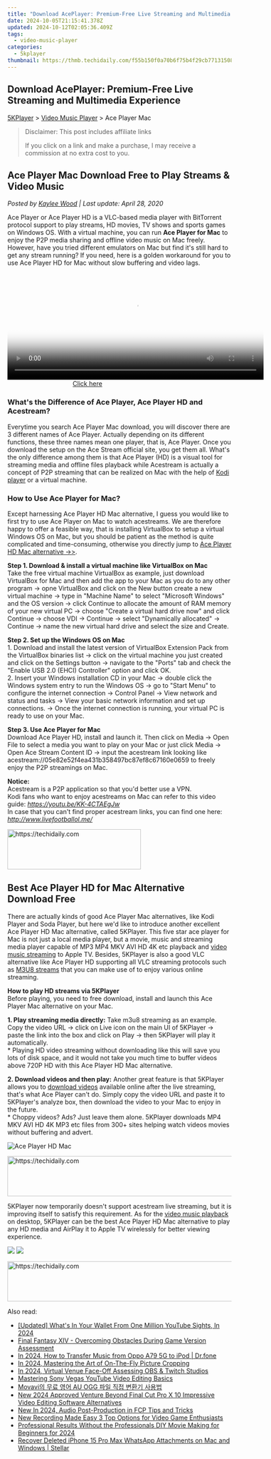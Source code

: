 ```yaml
---
title: "Download AcePlayer: Premium-Free Live Streaming and Multimedia Experience"
date: 2024-10-05T21:15:41.378Z
updated: 2024-10-12T02:05:36.409Z
tags:
  - video-music-player
categories:
  - 5kplayer
thumbnail: https://thmb.techidaily.com/f55b150f0a70b6f75b4f29cb771315089c12f926804ec41deca73775edc4aad1.png
---
```


## Download AcePlayer: Premium-Free Live Streaming and Multimedia Experience

[5KPlayer](https://tools.techidaily.com/5kplayer/products/) \> [Video Music Player](https://tools.techidaily.com/5kplayer/video-music-player/) \> Ace Player Mac

>  Disclaimer: This post includes affiliate links
>
>  If you click on a link and make a purchase, I may receive a commission at no extra cost to you.
>

## Ace Player Mac Download Free to Play Streams & Video Music

 _Posted by [Kaylee Wood](https://www.quora.com/profile/Amanda-Hu-21) | Last update: April 28, 2020_

Ace Player or Ace Player HD is a VLC-based media player with BitTorrent protocol support to play streams, HD movies, TV shows and sports games on Windows OS. With a virtual machine, you can run **Ace Player for Mac** to enjoy the P2P media sharing and offline video music on Mac freely. However, have you tried different emulators on Mac but find it's still hard to get any stream running? If you need, here is a golden workaround for you to use Ace Player HD for Mac without slow buffering and video lags.

<!-- affiliate ads begin -->
<span id="1982461">
					<video width="576" height="240" style="cursor:pointer"
           poster="//a.impactradius-go.com/display-clicktoplayimage/1982461.png"
           onclick="if(!this.playClicked){this.play();this.setAttribute('controls',true);this.playClicked=true;}">
	   <source src="//a.impactradius-go.com/display-ad/22993-1982461">
	   <img src="//a.impactradius-go.com/display-clicktoplayimage/1982461.png" style="border: none; height: 100%; width: 100%; object-fit: contain">
	</video>
	<div style="width:360px;text-align:center"><a href="javascript:window.open(decodeURIComponent('https%3A%2F%2Fhomestyler.sjv.io%2Fc%2F5597632%2F1982461%2F22993'), '_blank');void(0);">Click here</a></div>
</span>
<img height="0" width="0" src="https://imp.pxf.io/i/5597632/1982461/22993" style="position:absolute;visibility:hidden;" border="0" />
<!-- affiliate ads end -->

### What's the Difference of Ace Player, Ace Player HD and Acestream?

Everytime you search Ace Player Mac download, you will discover there are 3 different names of Ace Player. Actually depending on its different functions, these three names mean one player, that is, Ace Player. Once you download the setup on the Ace Stream official site, you get them all. What's the only difference among them is that Ace Player (HD) is a visual tool for streaming media and offline files playback while Acestream is actually a concept of P2P streaming that can be realized on Mac with the help of [Kodi player](https://tools.techidaily.com/5kplayer/video-music-player/) or a virtual machine.

### How to Use Ace Player for Mac?

Except harnessing Ace Player HD Mac alternative, I guess you would like to first try to use Ace Player on Mac to watch acestreams. We are therefore happy to offer a feasible way, that is installing VirtualBox to setup a virtual Windows OS on Mac, but you should be patient as the method is quite complicated and time-consuming, otherwise you directly jump to [Ace Player HD Mac alternative ->>](https://tools.techidaily.com/5kplayer/video-music-player/).

**Step 1\. Download & install a virtual machine like VirtualBox on Mac**  
 Take the free virtual machine VirtualBox as example, just download VirtualBox for Mac and then add the app to your Mac as you do to any other program -> opne VirtualBox and click on the New button create a new virtual machine -> type in "Machine Name" to select "Microsoft Windows" and the OS version -> click Continue to allocate the amount of RAM memory of your new virtual PC -> choose "Create a virtual hard drive now" and click Continue -> choose VDI -> Continue -> select "Dynamically allocated" -> Continue -> name the new virtual hard drive and select the size and Create. 

**Step 2\. Set up the Windows OS on Mac**  
 1\. Download and install the latest version of VirtualBox Extension Pack from the VirtualBox binaries list -> click on the virtual machine you just created and click on the Settings button -> navigate to the "Ports" tab and check the "Enable USB 2.0 (EHCI) Controller" option and click OK.  
 2\. Insert your Windows installation CD in your Mac -> double click the Windows system entry to run the Windows OS -> go to "Start Menu" to configure the internet connection -> Control Panel -> View network and status and tasks -> View your basic network information and set up connections. -> Once the internet connection is running, your virtual PC is ready to use on your Mac. 

**Step 3\. Use Ace Player for Mac**  
 Download Ace Player HD, install and launch it. Then click on Media -> Open File to select a media you want to play on your Mac or just click Media -> Open Ace Stream Content ID -> input the acestream link looking like acestream://05e82e52f4ea431b358497bc87ef8c67160e0659 to freely enjoy the P2P streamings on Mac.

**Notice:**  
 Acestream is a P2P application so that you'd better use a VPN.  
 Kodi fans who want to enjoy acestreams on Mac can refer to this video guide: _https://youtu.be/KK-4CTAEgJw_  
 In case that you can't find proper acestream links, you can find one here: _http://www.livefootballol.me/_

<!-- affiliate ads begin -->
<a href="https://aligracehair.sjv.io/c/5597632/1885943/19272" target="_top" id="1885943">
  <img src="//a.impactradius-go.com/display-ad/19272-1885943" border="0" alt="https://techidaily.com" width="300" height="90"/>
</a>
<img height="0" width="0" src="https://aligracehair.sjv.io/i/5597632/1885943/19272" style="position:absolute;visibility:hidden;" border="0" />
<!-- affiliate ads end -->

## Best Ace Player HD for Mac Alternative Download Free

There are actually kinds of good Ace Player Mac alternatives, like Kodi Player and Soda Player, but here we'd like to introduce another excellent Ace Player HD Mac alternative, called 5KPlayer. This five star ace player for Mac is not just a local media player, but a movie, music and streaming media player capable of MP3 MP4 MKV AVI HD 4K etc playback and [video music streaming](https://tools.techidaily.com/5kplayer/airplay/) to Apple TV. Besides, 5KPlayer is also a good VLC alternative like Ace Player HD supporting all VLC streaming protocols such as [M3U8 streams](https://tools.techidaily.com/5kplayer/video-music-player/) that you can make use of to enjoy various online streaming.

**How to play HD streams via 5KPlayer**   
Before playing, you need to free download, install and launch this Ace Player Mac alternative on your Mac. 

**1\. Play streaming media directly:** Take m3u8 streaming as an example. Copy the video URL -> click on Live icon on the main UI of 5KPlayer -> paste the link into the box and click on Play -> then 5KPlayer will play it automatically.  
 \* Playing HD video streaming without downloading like this will save you lots of disk space, and it would not take you much time to buffer videos above 720P HD with this Ace Player HD Mac alternative.

**2\. Download videos and then play:**  Another great feature is that 5KPlayer allows you to [download videos](https://tools.techidaily.com/5kplayer/youtube-download/) available online after the live streaming, that's what Ace Player can't do. Simply copy the video URL and paste it to 5KPlayer's analyze box, then download the video to your Mac to enjoy in the future.   
 \* Choppy videos? Ads? Just leave them alone. 5KPlayer downloads MP4 MKV AVI HD 4K MP3 etc files from 300+ sites helping watch videos movies without buffering and advert.

![Ace Player HD Mac](https://www.5kplayer.com/video-music-player/img/5kp-watch-disney-movies-zjy-playing.jpg) 

<!-- affiliate ads begin -->
<a href="https://appsumo.8odi.net/c/5597632/2144276/7443" target="_top" id="2144276">
  <img src="//a.impactradius-go.com/display-ad/7443-2144276" border="0" alt="https://techidaily.com" width="728" height="90"/>
</a>
<img height="0" width="0" src="https://appsumo.8odi.net/i/5597632/2144276/7443" style="position:absolute;visibility:hidden;" border="0" />
<!-- affiliate ads end -->

5KPlayer now temporarily doesn't support acestream live streaming, but it is improving itself to satisfy this requirement. As for the [video music playback](https://tools.techidaily.com/5kplayer/video-music-player/) on desktop, 5KPlayer can be the best Ace Player HD Mac alternative to play any HD media and AirPlay it to Apple TV wirelessly for better viewing experience.

[![](https://www.5kplayer.com/video-music-player/../button/freedownbackmac.png)](https://tools.techidaily.com/5kplayer/products/) [![](https://www.5kplayer.com/video-music-player/../button/freedownwhitewin.png)](https://tools.techidaily.com/5kplayer/products/)

<!-- affiliate ads begin -->
<a href="https://appsumo.8odi.net/c/5597632/2094418/7443" target="_top" id="2094418">
  <img src="//a.impactradius-go.com/display-ad/7443-2094418" border="0" alt="https://techidaily.com" width="728" height="90"/>
</a>
<img height="0" width="0" src="https://appsumo.8odi.net/i/5597632/2094418/7443" style="position:absolute;visibility:hidden;" border="0" />
<!-- affiliate ads end -->

<ins class="adsbygoogle"
     style="display:block"
     data-ad-format="autorelaxed"
     data-ad-client="ca-pub-7571918770474297"
     data-ad-slot="1223367746"></ins>

<ins class="adsbygoogle"
     style="display:block"
     data-ad-client="ca-pub-7571918770474297"
     data-ad-slot="8358498916"
     data-ad-format="auto"
     data-full-width-responsive="true"></ins>

<span class="atpl-alsoreadstyle">Also read:</span>
<div><ul>
<li><a href="https://youtube-lab.techidaily.com/ed-whats-in-your-wallet-from-one-million-youtube-sights-in-2024/"><u>[Updated] What's In Your Wallet From One Million YouTube Sights, In 2024</u></a></li>
<li><a href="https://win-blog.techidaily.com/final-fantasy-xiv-overcoming-obstacles-during-game-version-assessment/"><u>Final Fantasy XIV - Overcoming Obstacles During Game Version Assessment</u></a></li>
<li><a href="https://android-transfer.techidaily.com/in-2024-how-to-transfer-music-from-oppo-a79-5g-to-ipod-drfone-by-drfone-transfer-from-android-transfer-from-android/"><u>In 2024, How to Transfer Music from Oppo A79 5G to iPod | Dr.fone</u></a></li>
<li><a href="https://fox-access.techidaily.com/in-2024-mastering-the-art-of-on-the-fly-picture-cropping/"><u>In 2024, Mastering the Art of On-The-Fly Picture Cropping</u></a></li>
<li><a href="https://remote-screen-capture.techidaily.com/in-2024-virtual-venue-face-off-assessing-obs-and-twitch-studios/"><u>In 2024, Virtual Venue Face-Off Assessing OBS & Twitch Studios</u></a></li>
<li><a href="https://youtube-lab.techidaily.com/ring-sony-vegas-youtube-video-editing-basics/"><u>Mastering Sony Vegas YouTube Video Editing Basics</u></a></li>
<li><a href="https://some-approaches.techidaily.com/movavi-au-ogg/"><u>Movavi의 무료 영어 AU OGG 파일 직접 변환기 사용법</u></a></li>
<li><a href="https://video-ai-editor.techidaily.com/new-2024-approved-venture-beyond-final-cut-pro-x-10-impressive-video-editing-software-alternatives/"><u>New 2024 Approved Venture Beyond Final Cut Pro X 10 Impressive Video Editing Software Alternatives</u></a></li>
<li><a href="https://video-ai-editor.techidaily.com/new-in-2024-audio-post-production-in-fcp-tips-and-tricks/"><u>New In 2024, Audio Post-Production in FCP Tips and Tricks</u></a></li>
<li><a href="https://video-ai-editor.techidaily.com/new-recording-made-easy-3-top-options-for-video-game-enthusiasts/"><u>New Recording Made Easy 3 Top Options for Video Game Enthusiasts</u></a></li>
<li><a href="https://video-ai-editor.techidaily.com/professional-results-without-the-professionals-diy-movie-making-for-beginners-for-2024/"><u>Professional Results Without the Professionals DIY Movie Making for Beginners for 2024</u></a></li>
<li><a href="https://review-topics.techidaily.com/recover-deleted-iphone-15-pro-max-whatsapp-attachments-on-mac-and-windows-stellar-by-stellar-data-recovery-ios-iphone-data-recovery/"><u>Recover Deleted iPhone 15 Pro Max WhatsApp Attachments on Mac and Windows | Stellar</u></a></li>
</ul></div>

